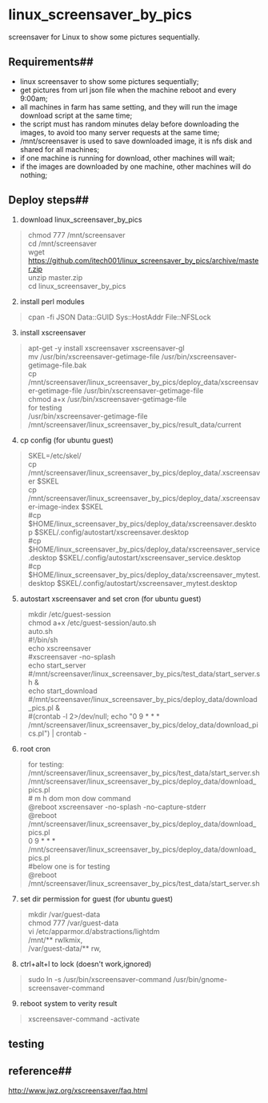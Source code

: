 linux_screensaver_by_pics
=========================

screensaver for Linux to show some pictures sequentially.


## Requirements##
* linux screensaver to show some pictures sequentially;
* get pictures from url json file when the machine reboot and every 9:00am;
* all machines in farm has same setting, and they will run the image download script at the same time;  
* the script must has random minutes delay before downloading the images, to avoid too many server requests at the same time;
* /mnt/screensaver is used to save downloaded image, it is nfs disk and shared for all machines;
* if one machine is running for download, other machines will wait;
* if the images are downloaded by one machine, other machines will do nothing;



## Deploy steps##
1. download linux_screensaver_by_pics
>chmod 777 /mnt/screensaver  
cd /mnt/screensaver  
wget https://github.com/itech001/linux_screensaver_by_pics/archive/master.zip  
unzip master.zip  
cd linux_screensaver_by_pics  

2. install perl modules
>cpan -fi JSON Data::GUID Sys::HostAddr File::NFSLock   

3. install xscreensaver
>apt-get -y install xscreensaver xscreensaver-gl  
mv /usr/bin/xscreensaver-getimage-file /usr/bin/xscreensaver-getimage-file.bak  
cp  /mnt/screensaver/linux_screensaver_by_pics/deploy_data/xscreensaver-getimage-file /usr/bin/xscreensaver-getimage-file   
chmod a+x /usr/bin/xscreensaver-getimage-file  
for testing  
/usr/bin/xscreensaver-getimage-file /mnt/screensaver/linux_screensaver_by_pics/result_data/current  

4. cp config  (for ubuntu guest)
>SKEL=/etc/skel/  
cp /mnt/screensaver/linux_screensaver_by_pics/deploy_data/.xscreensaver $SKEL  
cp /mnt/screensaver/linux_screensaver_by_pics/deploy_data/.xscreensaver-image-index $SKEL  
\#cp $HOME/linux_screensaver_by_pics/deploy_data/xscreensaver.desktop $SKEL/.config/autostart/xscreensaver.desktop  
\#cp $HOME/linux_screensaver_by_pics/deploy_data/xscreensaver_service.desktop $SKEL/.config/autostart/xscreensaver_service.desktop  
\#cp $HOME/linux_screensaver_by_pics/deploy_data/xscreensaver_mytest.desktop $SKEL/.config/autostart/xscreensaver_mytest.desktop  

5. autostart xscreensaver and set cron (for ubuntu guest)
>mkdir /etc/guest-session  
chmod a+x /etc/guest-session/auto.sh  
auto.sh  
\#!/bin/sh  
echo xscreensaver  
\#xscreensaver -no-splash  
echo start_server  
\#/mnt/screensaver/linux_screensaver_by_pics/test_data/start_server.sh  &  
echo start_download  
\#/mnt/screensaver/linux_screensaver_by_pics/deploy_data/download_pics.pl &  
\#(crontab -l 2>/dev/null; echo "0 9 * * * /mnt/screensaver/linux_screensaver_by_pics/deloy_data/download_pics.pl") | crontab -  

6. root cron 
>for testing:  
/mnt/screensaver/linux_screensaver_by_pics/test_data/start_server.sh  
/mnt/screensaver/linux_screensaver_by_pics/deploy_data/download_pics.pl  
\# m h  dom mon dow   command  
@reboot xscreensaver -no-splash -no-capture-stderr  
@reboot /mnt/screensaver/linux_screensaver_by_pics/deploy_data/download_pics.pl  
0 9 * * * /mnt/screensaver/linux_screensaver_by_pics/deploy_data/download_pics.pl  
\#below one is for testing  
@reboot /mnt/screensaver/linux_screensaver_by_pics/test_data/start_server.sh  

7. set dir permission for guest (for ubuntu guest) 
>mkdir /var/guest-data  
chmod 777 /var/guest-data  
vi /etc/apparmor.d/abstractions/lightdm  
  /mnt/** rwlkmix,  
  /var/guest-data/** rw,  

8. ctrl+alt+l to lock (doesn't work,ignored)
>sudo ln -s /usr/bin/xscreensaver-command /usr/bin/gnome-screensaver-command  

9. reboot system to verity result
>xscreensaver-command -activate  

## testing ##

## reference##
http://www.jwz.org/xscreensaver/faq.html  
